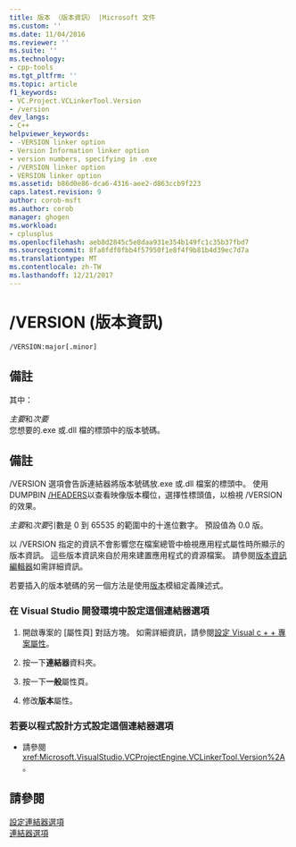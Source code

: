 ```yaml
---
title: 版本 （版本資訊） |Microsoft 文件
ms.custom: ''
ms.date: 11/04/2016
ms.reviewer: ''
ms.suite: ''
ms.technology:
- cpp-tools
ms.tgt_pltfrm: ''
ms.topic: article
f1_keywords:
- VC.Project.VCLinkerTool.Version
- /version
dev_langs:
- C++
helpviewer_keywords:
- -VERSION linker option
- Version Information linker option
- version numbers, specifying in .exe
- /VERSION linker option
- VERSION linker option
ms.assetid: b86d0e86-dca6-4316-aee2-d863ccb9f223
caps.latest.revision: 9
author: corob-msft
ms.author: corob
manager: ghogen
ms.workload:
- cplusplus
ms.openlocfilehash: aeb8d2845c5e8daa931e354b149fc1c35b37fbd7
ms.sourcegitcommit: 8fa8fdf0fbb4f57950f1e8f4f9b81b4d39ec7d7a
ms.translationtype: MT
ms.contentlocale: zh-TW
ms.lasthandoff: 12/21/2017
---
```

# <a name="version-version-information"></a>/VERSION (版本資訊)
```  
/VERSION:major[.minor]  
```  
  
## <a name="remarks"></a>備註  
 其中：  
  
 *主要*和*次要*  
 您想要的.exe 或.dll 檔的標頭中的版本號碼。  
  
## <a name="remarks"></a>備註  
 /VERSION 選項會告訴連結器將版本號碼放.exe 或.dll 檔案的標頭中。 使用 DUMPBIN [/HEADERS](../../build/reference/headers.md)以查看映像版本欄位，選擇性標頭值，以檢視 /VERSION 的效果。  
  
 *主要*和*次要*引數是 0 到 65535 的範圍中的十進位數字。 預設值為 0.0 版。  
  
 以 /VERSION 指定的資訊不會影響您在檔案總管中檢視應用程式屬性時所顯示的版本資訊。 這些版本資訊來自於用來建置應用程式的資源檔案。 請參閱[版本資訊編輯器](../../windows/version-information-editor.md)如需詳細資訊。  
  
 若要插入的版本號碼的另一個方法是使用[版本](../../build/reference/version-c-cpp.md)模組定義陳述式。  
  
### <a name="to-set-this-linker-option-in-the-visual-studio-development-environment"></a>在 Visual Studio 開發環境中設定這個連結器選項  
  
1.  開啟專案的 [屬性頁]  對話方塊。 如需詳細資訊，請參閱[設定 Visual c + + 專案屬性](../../ide/working-with-project-properties.md)。  
  
2.  按一下**連結器**資料夾。  
  
3.  按一下**一般**屬性頁。  
  
4.  修改**版本**屬性。  
  
### <a name="to-set-this-linker-option-programmatically"></a>若要以程式設計方式設定這個連結器選項  
  
-   請參閱 <xref:Microsoft.VisualStudio.VCProjectEngine.VCLinkerTool.Version%2A>。  
  
## <a name="see-also"></a>請參閱  
 [設定連結器選項](../../build/reference/setting-linker-options.md)   
 [連結器選項](../../build/reference/linker-options.md)